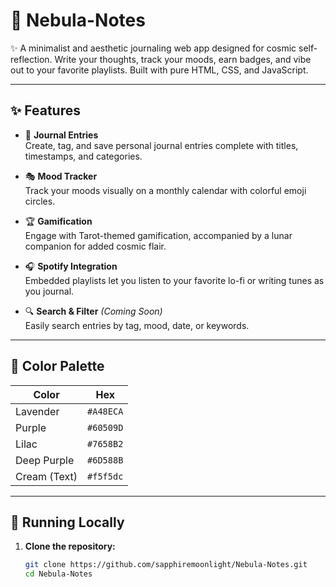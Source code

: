 # 🌌 Nebula-Notes  
✨ A minimalist and aesthetic journaling web app designed for cosmic self-reflection. Write your thoughts, track your moods, earn badges, and vibe out to your favorite playlists. Built with pure HTML, CSS, and JavaScript.

---

## ✨ Features

- 📝 **Journal Entries**  
  Create, tag, and save personal journal entries complete with titles, timestamps, and categories.

- 🎭 **Mood Tracker**  
  Track your moods visually on a monthly calendar with colorful emoji circles.

- 🏆 **Gamification**  
  Engage with Tarot-themed gamification, accompanied by a lunar companion for added cosmic flair.

- 🎧 **Spotify Integration**  
  Embedded playlists let you listen to your favorite lo-fi or writing tunes as you journal.

- 🔍 **Search & Filter** *(Coming Soon)*  
  Easily search entries by tag, mood, date, or keywords.

---

## 🎨 Color Palette

| Color       | Hex       |
|-------------|-----------|
| Lavender    | `#A48ECA` |
| Purple      | `#60509D` |
| Lilac       | `#7658B2` |
| Deep Purple | `#6D588B` |
| Cream (Text)| `#f5f5dc` |

---

## 🚀 Running Locally

1. **Clone the repository:**

   ```bash
   git clone https://github.com/sapphiremoonlight/Nebula-Notes.git
   cd Nebula-Notes

